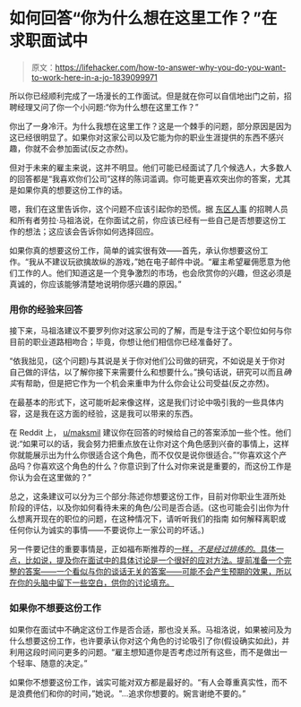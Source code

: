 # 如何回答“你为什么想在这里工作？”在求职面试中

> 原文：<https://lifehacker.com/how-to-answer-why-you-do-you-want-to-work-here-in-a-jo-1839099971>

所以你已经顺利完成了一场漫长的工作面试。但是就在你可以自信地出门之前，招聘经理又问了你一个小问题:“你为什么想在这里工作？”



你出了一身冷汗。为什么我想在这里工作？这是一个棘手的问题，部分原因是因为这已经很明显了。如果你对这家公司以及它能为你的职业生涯提供的东西不感兴趣，你就不会参加面试(反之亦然)。

但对于未来的雇主来说，这并不明显。他们可能已经面试了几个候选人，大多数人的回答都是“我喜欢你们公司”这样的陈词滥调。你可能更喜欢突出你的答案，尤其是如果你真的想要这份工作的话。

嗯，我们在这里告诉你，这个问题不应该引起你的恐慌。据 [东区人事](https://www.eastsidestaffing.com/) 的招聘人员和所有者劳拉·马祖洛说，在你面试之前，你应该已经有一些自己是否想要这份工作的想法；这应该会告诉你如何选择回应。

如果你真的想要这份工作，简单的诚实很有效——首先，承认你想要这份工作。“我从不建议玩欲擒故纵的游戏，”她在电子邮件中说。“雇主希望雇佣愿意为他们工作的人。他们知道这是一个竞争激烈的市场，也会欣赏你的兴趣，但这必须是真诚的，你应该能够清楚地说明你感兴趣的原因。”

### 用你的经验来回答

接下来，马祖洛建议不要罗列你对这家公司的了解，而是专注于这个职位如何与你目前的职业道路相吻合；毕竟，你想让他们相信你已经准备好了。

“依我拙见，(这个问题)与其说是关于你对他们公司做的研究，不如说是关于你对自己做的评估，以了解你接下来需要什么和想要什么。”换句话说，研究可以而且*确实*有帮助，但是把它作为一个机会来重申为什么你会让公司受益(反之亦然)。

在最基本的形式下，这可能听起来像这样，这是我们讨论中吸引我的一些具体内容，这是我在这方面的经验，这是我可以带来的东西。

在 Reddit 上， [u/maksmil](https://www.reddit.com/r/jobs/comments/822y3m/why_do_you_want_to_work_here_good_answer/dv777th?utm_source=share&utm_medium=web2x) 建议你在回答的时候给自己的答案添加一些个性。他们说:“如果可以的话，我会努力把重点放在让你对这个角色感到兴奋的事情上，这样你就能展示出为什么你很适合这个角色，而不仅仅是说你很适合。”“你喜欢这个产品吗？你喜欢这个角色的什么？你意识到了什么对你来说是重要的，而这份工作是你认为会在这里做的？”

总之，这条建议可以分为三个部分:陈述你想要这份工作，目前对你职业生涯所处阶段的评估，以及你如何看待未来的角色/公司是否合适。(这也可能会引出你为什么想离开现在的职位的问题，在这种情况下，请听听我们的指南 如何解释离职或任何你认为诚实的事情——不要说你上一家公司的坏话。)

另一件要记住的重要事情是，正如福布斯推荐的[一样，*不是经过排练的*。具体一点，比如说，提及你在面试中的具体讨论是一个很好的应对方法。提前准备一个完整的答案——一个看似与你的谈话无关的答案——可能不会产生预期的效果，所以在你的头脑中留下一些空白，供你的讨论填充。](https://www.forbes.com/sites/elenabajic/2019/10/15/why-do-you-want-to-work-here/#64944ed24267)

### 如果你不想要这份工作

如果你在面试中不确定这份工作是否合适，那也没关系。马祖洛说，如果被问及为什么想要这份工作，也许要承认你对这个角色的讨论吸引了你(假设确实如此)，并利用这段时间问更多的问题。“雇主想知道你是否考虑过所有这些，而不是做出一个轻率、随意的决定。”

如果你不想要这份工作，诚实可能对双方都是最好的。“有人会尊重真实性，而不是浪费他们和你的时间，”她说。"...追求你想要的。婉言谢绝不要的。”